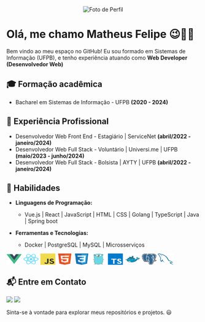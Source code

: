 <p align="center">
  <img src="https://i.imgur.com/1VJl0qy.png" alt="Foto de Perfil">
</p>

# Olá, me chamo Matheus Felipe 😉👋🏼
Bem vindo ao meu espaço no GitHub! 
Eu sou formado em Sistemas de Informação (UFPB), e tenho experiência atuando como **Web Developer (Desenvolvedor Web)**

## 🎓 Formação acadêmica
  - Bacharel em Sistemas de Informação - UFPB **(2020 - 2024)**

## 👔 Experiência Profissional
  - Desenvolvedor Web Front End - Estagiário | ServiceNet **(abril/2022 - janeiro/2024)**
  - Desenvolvedor Web Full Stack - Voluntário | Universi.me | UFPB **(maio/2023 - junho/2024)**
  - Desenvolvedor Web Full Stack - Bolsista | AYTY | UFPB **(abril/2022 - janeiro/2024)**

## 🔧 Habilidades

- **Linguagens de Programação:**
  - Vue.js | React | JavaScript | HTML | CSS | Golang | TypeScript | Java | Spring boot
    
- **Ferramentas e Tecnologias:**
  - Docker | PostgreSQL | MySQL | Microsserviços
  
<div>
  <img align="center" alt="icon-vuejs" height="30" width="40" src="https://raw.githubusercontent.com/devicons/devicon/master/icons/vuejs/vuejs-original.svg">
  <img align="center" alt="icon-react" height="30" width="40" src="https://raw.githubusercontent.com/devicons/devicon/master/icons/react/react-original.svg">
  <img align="center" alt="icon-javascript" height="30" width="40" src="https://raw.githubusercontent.com/devicons/devicon/master/icons/javascript/javascript-original.svg">
  <img align="center" alt="icon-html" height="30" width="40" src="https://raw.githubusercontent.com/devicons/devicon/master/icons/html5/html5-original.svg">
  <img align="center" alt="icon-css" height="30" width="40" src="https://raw.githubusercontent.com/devicons/devicon/master/icons/css3/css3-original.svg">
  <img align="center" alt="icon-golang" height="30" width="40" src="https://raw.githubusercontent.com/devicons/devicon/master/icons/go/go-original.svg">
  <img align="center" alt="icon-typescript" height="30" width="40" src="https://raw.githubusercontent.com/devicons/devicon/master/icons/typescript/typescript-original.svg">
  <img align="center" alt="icon-docker" height="30" width="40" src="https://raw.githubusercontent.com/devicons/devicon/master/icons/docker/docker-original.svg">
  <img align="center" alt="icon-postgresql" height="30" width="40" src="https://raw.githubusercontent.com/devicons/devicon/master/icons/postgresql/postgresql-original.svg">
  <img align="center" alt="icon-mysql" height="30" width="40" src="https://raw.githubusercontent.com/devicons/devicon/master/icons/mysql/mysql-original.svg">
</div>

## 📬 Entre em Contato
<a href="https://www.linkedin.com/in/matheus-felipe-bandeira-oliveira-30a6b8206/" target="_blank"><img src="https://img.shields.io/badge/-LinkedIn-%230077B5?style=for-the-badge&logo=linkedin&logoColor=white" target="_blank"></a>
<a href="mailto:matheusfelipemf2018@gmail.com" target="_blank"><img src="https://img.shields.io/badge/Gmail-White?style=for-the-badge&logo=gmail&color=white" target="_blank"></a>

Sinta-se à vontade para explorar meus repositórios e projetos. 😃
